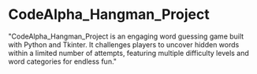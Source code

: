 # CodeAlpha_Hangman_Project
"CodeAlpha_Hangman_Project is an engaging word guessing game built with Python and Tkinter. It challenges players to uncover hidden words within a limited number of attempts, featuring multiple difficulty levels and word categories for endless fun."
